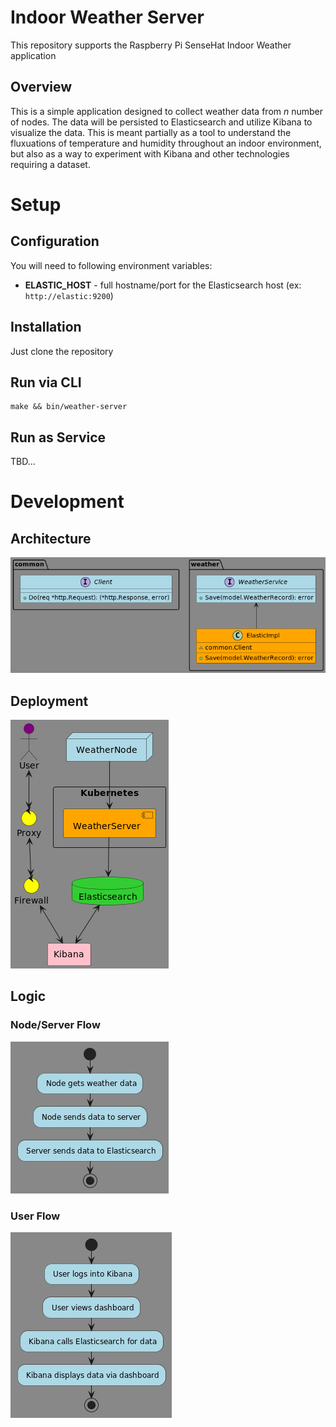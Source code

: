 # Indoor Weather Server

This repository supports the Raspberry Pi SenseHat Indoor Weather application

## Overview
This is a simple application designed to collect weather data from _n_ number of nodes. The data will be persisted to Elasticsearch and utilize Kibana to visualize the data. This is meant partially as a tool to understand the fluxuations of temperature and humidity throughout an indoor environment, but also as a way to experiment with Kibana and other technologies requiring a dataset.

# Setup

## Configuration
You will need to following environment variables:
- **ELASTIC_HOST** - full hostname/port for the Elasticsearch host (ex: `http://elastic:9200`)
## Installation
Just clone the repository
## Run via CLI
```
make && bin/weather-server
```

## Run as Service
TBD...

# Development
## Architecture
![](docs/classes.png)

## Deployment
![](docs/deployment.png)

## Logic
### Node/Server Flow
![](docs/server-flow.png)

### User Flow
![](docs/user-flow.png)